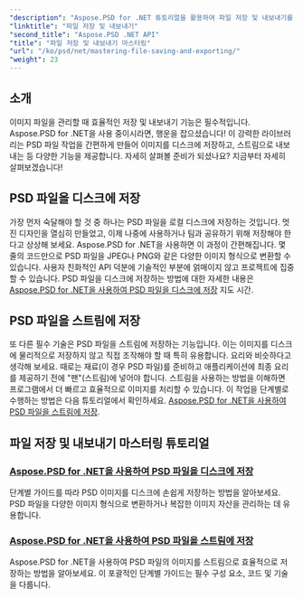 ```yaml
---
"description": "Aspose.PSD for .NET 튜토리얼을 활용하여 파일 저장 및 내보내기를 완벽하게 익히세요. PSD 파일을 쉽게 변환하고 복잡한 이미지 자산을 효율적으로 관리하는 방법을 알려드립니다."
"linktitle": "파일 저장 및 내보내기"
"second_title": "Aspose.PSD .NET API"
"title": "파일 저장 및 내보내기 마스터링"
"url": "/ko/psd/net/mastering-file-saving-and-exporting/"
"weight": 23
---
```


## 소개

이미지 파일을 관리할 때 효율적인 저장 및 내보내기 기능은 필수적입니다. Aspose.PSD for .NET을 사용 중이시라면, 행운을 잡으셨습니다! 이 강력한 라이브러리는 PSD 파일 작업을 간편하게 만들어 이미지를 디스크에 저장하고, 스트림으로 내보내는 등 다양한 기능을 제공합니다. 자세히 살펴볼 준비가 되셨나요? 지금부터 자세히 살펴보겠습니다!

## PSD 파일을 디스크에 저장

가장 먼저 숙달해야 할 것 중 하나는 PSD 파일을 로컬 디스크에 저장하는 것입니다. 멋진 디자인을 열심히 만들었고, 이제 나중에 사용하거나 팀과 공유하기 위해 저장해야 한다고 상상해 보세요. Aspose.PSD for .NET을 사용하면 이 과정이 간편해집니다. 몇 줄의 코드만으로 PSD 파일을 JPEG나 PNG와 같은 다양한 이미지 형식으로 변환할 수 있습니다. 사용자 친화적인 API 덕분에 기술적인 부분에 얽매이지 않고 프로젝트에 집중할 수 있습니다. PSD 파일을 디스크에 저장하는 방법에 대한 자세한 내용은 [Aspose.PSD for .NET을 사용하여 PSD 파일을 디스크에 저장](./saving-psd-files-to-disk/) 지도 시간.

## PSD 파일을 스트림에 저장

또 다른 필수 기술은 PSD 파일을 스트림에 저장하는 기능입니다. 이는 이미지를 디스크에 물리적으로 저장하지 않고 직접 조작해야 할 때 특히 유용합니다. 요리와 비슷하다고 생각해 보세요. 때로는 재료(이 경우 PSD 파일)를 준비하고 애플리케이션에 최종 요리를 제공하기 전에 "팬"(스트림)에 넣어야 합니다. 스트림을 사용하는 방법을 이해하면 프로그램에서 더 빠르고 효율적으로 이미지를 처리할 수 있습니다. 이 작업을 단계별로 수행하는 방법은 다음 튜토리얼에서 확인하세요. [Aspose.PSD for .NET을 사용하여 PSD 파일을 스트림에 저장](./saving-psd-files-to-streams/).

## 파일 저장 및 내보내기 마스터링 튜토리얼
### [Aspose.PSD for .NET을 사용하여 PSD 파일을 디스크에 저장](./saving-psd-files-to-disk/)
단계별 가이드를 따라 PSD 이미지를 디스크에 손쉽게 저장하는 방법을 알아보세요. PSD 파일을 다양한 이미지 형식으로 변환하거나 복잡한 이미지 자산을 관리하는 데 유용합니다.
### [Aspose.PSD for .NET을 사용하여 PSD 파일을 스트림에 저장](./saving-psd-files-to-streams/)
Aspose.PSD for .NET을 사용하여 PSD 파일의 이미지를 스트림으로 효율적으로 저장하는 방법을 알아보세요. 이 포괄적인 단계별 가이드는 필수 구성 요소, 코드 및 기술을 다룹니다.
